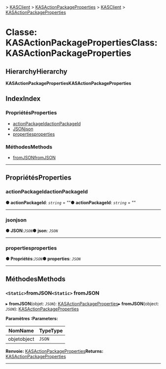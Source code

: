 <span data-ttu-id="2aa3d-101">[](../README.md) > [KASClient](../modules/kasclient.md) > [KASActionPackageProperties](../classes/kasclient.kasactionpackageproperties.md)</span><span class="sxs-lookup"><span data-stu-id="2aa3d-101">[](../README.md) > [KASClient](../modules/kasclient.md) > [KASActionPackageProperties](../classes/kasclient.kasactionpackageproperties.md)</span></span>

# <a name="class-kasactionpackageproperties"></a><span data-ttu-id="2aa3d-102">Classe: KASActionPackageProperties</span><span class="sxs-lookup"><span data-stu-id="2aa3d-102">Class: KASActionPackageProperties</span></span>

## <a name="hierarchy"></a><span data-ttu-id="2aa3d-103">Hierarchy</span><span class="sxs-lookup"><span data-stu-id="2aa3d-103">Hierarchy</span></span>

<span data-ttu-id="2aa3d-104">**KASActionPackageProperties**</span><span class="sxs-lookup"><span data-stu-id="2aa3d-104">**KASActionPackageProperties**</span></span>

## <a name="index"></a><span data-ttu-id="2aa3d-105">Index</span><span class="sxs-lookup"><span data-stu-id="2aa3d-105">Index</span></span>

### <a name="properties"></a><span data-ttu-id="2aa3d-106">Propriétés</span><span class="sxs-lookup"><span data-stu-id="2aa3d-106">Properties</span></span>

* [<span data-ttu-id="2aa3d-107">actionPackageId</span><span class="sxs-lookup"><span data-stu-id="2aa3d-107">actionPackageId</span></span>](kasclient.kasactionpackageproperties.md#actionpackageid)
* [<span data-ttu-id="2aa3d-108">JSON</span><span class="sxs-lookup"><span data-stu-id="2aa3d-108">json</span></span>](kasclient.kasactionpackageproperties.md#json)
* [<span data-ttu-id="2aa3d-109">properties</span><span class="sxs-lookup"><span data-stu-id="2aa3d-109">properties</span></span>](kasclient.kasactionpackageproperties.md#properties)
### <a name="methods"></a><span data-ttu-id="2aa3d-110">Méthodes</span><span class="sxs-lookup"><span data-stu-id="2aa3d-110">Methods</span></span>

* [<span data-ttu-id="2aa3d-111">fromJSON</span><span class="sxs-lookup"><span data-stu-id="2aa3d-111">fromJSON</span></span>](kasclient.kasactionpackageproperties.md#fromjson)

---

## <a name="properties"></a><span data-ttu-id="2aa3d-112">Propriétés</span><span class="sxs-lookup"><span data-stu-id="2aa3d-112">Properties</span></span>

<a id="actionpackageid"></a>

###  <a name="actionpackageid"></a><span data-ttu-id="2aa3d-113">actionPackageId</span><span class="sxs-lookup"><span data-stu-id="2aa3d-113">actionPackageId</span></span>

<span data-ttu-id="2aa3d-114">**● actionPackageId**: *`string`* = ""</span><span class="sxs-lookup"><span data-stu-id="2aa3d-114">**● actionPackageId**: *`string`* = ""</span></span>

___

<a id="json"></a>

###  <a name="json"></a><span data-ttu-id="2aa3d-115">json</span><span class="sxs-lookup"><span data-stu-id="2aa3d-115">json</span></span>

<span data-ttu-id="2aa3d-116">**● JSON**:*`JSON`*</span><span class="sxs-lookup"><span data-stu-id="2aa3d-116">**● json**: *`JSON`*</span></span>

___

<a id="properties"></a>

###  <a name="properties"></a><span data-ttu-id="2aa3d-117">properties</span><span class="sxs-lookup"><span data-stu-id="2aa3d-117">properties</span></span>

<span data-ttu-id="2aa3d-118">**● Propriétés**:*`JSON`*</span><span class="sxs-lookup"><span data-stu-id="2aa3d-118">**● properties**: *`JSON`*</span></span>

___

## <a name="methods"></a><span data-ttu-id="2aa3d-119">Méthodes</span><span class="sxs-lookup"><span data-stu-id="2aa3d-119">Methods</span></span>

<a id="fromjson"></a>

### <a name="static-fromjson"></a><span data-ttu-id="2aa3d-120">`<Static>`fromJSON</span><span class="sxs-lookup"><span data-stu-id="2aa3d-120">`<Static>` fromJSON</span></span>

<span data-ttu-id="2aa3d-121">▸ **fromJSON**(objet: *`JSON`*): [KASActionPackageProperties](kasclient.kasactionpackageproperties.md)</span><span class="sxs-lookup"><span data-stu-id="2aa3d-121">▸ **fromJSON**(object: *`JSON`*): [KASActionPackageProperties](kasclient.kasactionpackageproperties.md)</span></span>

<span data-ttu-id="2aa3d-122">**Paramètres :**</span><span class="sxs-lookup"><span data-stu-id="2aa3d-122">**Parameters:**</span></span>

| <span data-ttu-id="2aa3d-123">Nom</span><span class="sxs-lookup"><span data-stu-id="2aa3d-123">Name</span></span> | <span data-ttu-id="2aa3d-124">Type</span><span class="sxs-lookup"><span data-stu-id="2aa3d-124">Type</span></span> |
| ------ | ------ |
| <span data-ttu-id="2aa3d-125">objet</span><span class="sxs-lookup"><span data-stu-id="2aa3d-125">object</span></span> | `JSON` |

<span data-ttu-id="2aa3d-126">**Renvoie:** [KASActionPackageProperties](kasclient.kasactionpackageproperties.md)</span><span class="sxs-lookup"><span data-stu-id="2aa3d-126">**Returns:** [KASActionPackageProperties](kasclient.kasactionpackageproperties.md)</span></span>

___

